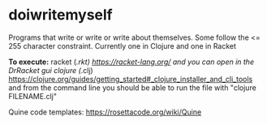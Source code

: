 # doiwritemyself
Programs that write or write or write about themselves. Some follow the &lt;= 255 character constraint. Currently one in Clojure and one in Racket

**To execute:** racket (*.rkt) https://racket-lang.org/ and you can open in the DrRacket gui
clojure (*.clj) https://clojure.org/guides/getting_started#_clojure_installer_and_cli_tools and from the command line you should be able to run the file with "clojure FILENAME.clj"

Quine code templates: https://rosettacode.org/wiki/Quine
